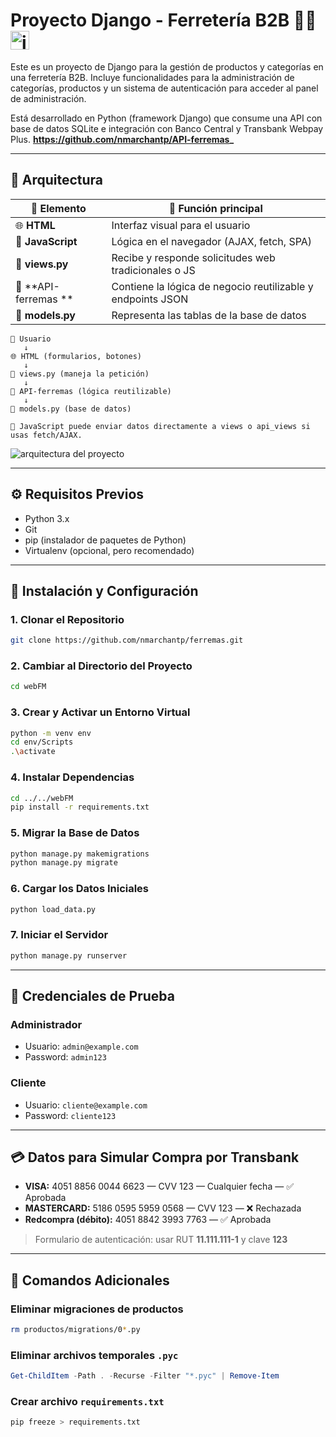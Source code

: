 <h1>Proyecto Django - Ferretería B2B 👨‍💼<img src="https://github.com/user-attachments/assets/c78f78e6-bec6-44ab-a08a-f8258d0de698" alt="imagen del proyecto" width="30" height="30" /></h1>

Este es un proyecto de Django para la gestión de productos y categorías en una ferretería B2B.
Incluye funcionalidades para la administración de categorías, productos y un sistema de autenticación
para acceder al panel de administración.

Está desarrollado en Python (framework Django) que consume una API con base de datos SQLite e integración con Banco Central y Transbank Webpay Plus.
**https://github.com/nmarchantp/API-ferremas_**

---

## 🧱 Arquitectura

| 🧹 Elemento          | 📌 Función principal                                        |
| -------------------- | ----------------------------------------------------------- |
| 🌐 **HTML**          | Interfaz visual para el usuario                             |
| 🧠 **JavaScript**    | Lógica en el navegador (AJAX, fetch, SPA)                   |
| 🥭 **views.py**      | Recibe y responde solicitudes web tradicionales o JS        |
| 🔁 **API-ferremas ** | Contiene la lógica de negocio reutilizable y endpoints JSON |
| 📃 **models.py**     | Representa las tablas de la base de datos                   |

```
🧍 Usuario
   ↓
🌐 HTML (formularios, botones)
   ↓
🥭 views.py (maneja la petición)
   ↓
🔁 API-ferremas (lógica reutilizable)
   ↓
📃 models.py (base de datos)

📆 JavaScript puede enviar datos directamente a views o api_views si usas fetch/AJAX.
```

![arquitectura del proyecto](https://github.com/user-attachments/assets/b27042be-9270-442b-a409-c8e0595d6bf0)

---

## ⚙️ Requisitos Previos

* Python 3.x
* Git
* pip (instalador de paquetes de Python)
* Virtualenv (opcional, pero recomendado)

---

## 🚀 Instalación y Configuración

### 1. Clonar el Repositorio

```bash
git clone https://github.com/nmarchantp/ferremas.git
```

### 2. Cambiar al Directorio del Proyecto

```bash
cd webFM
```

### 3. Crear y Activar un Entorno Virtual

```bash
python -m venv env
cd env/Scripts
.\activate
```

### 4. Instalar Dependencias

```bash
cd ../../webFM
pip install -r requirements.txt
```

### 5. Migrar la Base de Datos

```bash
python manage.py makemigrations
python manage.py migrate
```

### 6. Cargar los Datos Iniciales

```bash
python load_data.py
```

### 7. Iniciar el Servidor

```bash
python manage.py runserver
```

---

## 🔐 Credenciales de Prueba

### Administrador

* Usuario: `admin@example.com`
* Password: `admin123`

### Cliente

* Usuario: `cliente@example.com`
* Password: `cliente123`

---

## 💳 Datos para Simular Compra por Transbank

* **VISA:** 4051 8856 0044 6623 — CVV 123 — Cualquier fecha — ✅ Aprobada
* **MASTERCARD:** 5186 0595 5959 0568 — CVV 123 — ❌ Rechazada
* **Redcompra (débito):** 4051 8842 3993 7763 — ✅ Aprobada

> Formulario de autenticación: usar RUT **11.111.111-1** y clave **123**

---

## 🧰 Comandos Adicionales

### Eliminar migraciones de productos

```bash
rm productos/migrations/0*.py
```

### Eliminar archivos temporales `.pyc`

```powershell
Get-ChildItem -Path . -Recurse -Filter "*.pyc" | Remove-Item
```

### Crear archivo `requirements.txt`

```bash
pip freeze > requirements.txt
```
